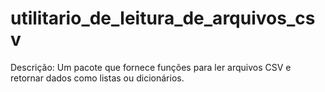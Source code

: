 # utilitario_de_leitura_de_arquivos_csv
Descrição: Um pacote que fornece funções para ler arquivos CSV e retornar dados como listas ou dicionários.
